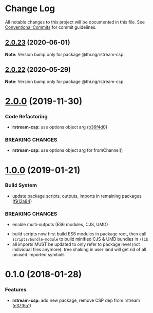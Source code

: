 # Change Log

All notable changes to this project will be documented in this file.
See [Conventional Commits](https://conventionalcommits.org) for commit guidelines.

## [2.0.23](https://github.com/thi-ng/umbrella/compare/@thi.ng/rstream-csp@2.0.22...@thi.ng/rstream-csp@2.0.23) (2020-06-01)

**Note:** Version bump only for package @thi.ng/rstream-csp





## [2.0.22](https://github.com/thi-ng/umbrella/compare/@thi.ng/rstream-csp@2.0.21...@thi.ng/rstream-csp@2.0.22) (2020-05-29)

**Note:** Version bump only for package @thi.ng/rstream-csp





# [2.0.0](https://github.com/thi-ng/umbrella/compare/@thi.ng/rstream-csp@1.0.33...@thi.ng/rstream-csp@2.0.0) (2019-11-30)

### Code Refactoring

* **rstream-csp:** use options object arg ([b39f4d0](https://github.com/thi-ng/umbrella/commit/b39f4d023fdb90d5ad095b2e50d76e69c2b50843))

### BREAKING CHANGES

* **rstream-csp:** use options object arg for fromChannel()

# [1.0.0](https://github.com/thi-ng/umbrella/compare/@thi.ng/rstream-csp@0.1.125...@thi.ng/rstream-csp@1.0.0) (2019-01-21)

### Build System

* update package scripts, outputs, imports in remaining packages ([f912a84](https://github.com/thi-ng/umbrella/commit/f912a84))

### BREAKING CHANGES

* enable multi-outputs (ES6 modules, CJS, UMD)

- build scripts now first build ES6 modules in package root, then call
  `scripts/bundle-module` to build minified CJS & UMD bundles in `/lib`
- all imports MUST be updated to only refer to package level
  (not individual files anymore). tree shaking in user land will get rid of
  all unused imported symbols

<a name="0.1.0"></a>
# 0.1.0 (2018-01-28)

### Features

* **rstream-csp:** add new package, remove CSP dep from rstream ([e37f6a1](https://github.com/thi-ng/umbrella/commit/e37f6a1))
